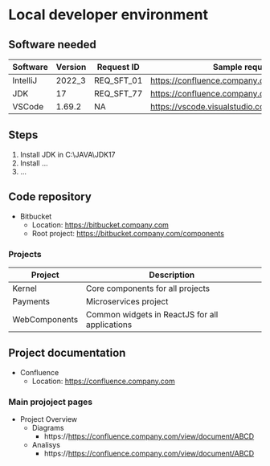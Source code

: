 # Local developer environment

## Software needed

| **Software** | **Version** | **Request ID** | **Sample request**                           |
|----------|-------------|----------------|----------------------------------------------|
| IntelliJ | 2022_3      | REQ_SFT_01     | https://confluence.company.com/view/sample01 |
| JDK      | 17          | REQ_SFT_77     | https://confluence.company.com/view/sample77 |
| VSCode   | 1.69.2      | NA             | https://vscode.visualstudio.com              |

## Steps

1. Install JDK in C:\JAVA\JDK17
2. Install ...
3. ...


## Code repository

- Bitbucket
    - Location: https://bitbucket.company.com
    - Root project: https://bitbucket.company.com/components

### Projects

| **Project**   | **Description**                                |
|---------------|------------------------------------------------|
| Kernel        | Core components for all projects               |
| Payments      | Microservices project                          |
| WebComponents | Common widgets in ReactJS for all applications |


## Project documentation

- Confluence
    - Location: https://confluence.company.com


### Main projoject pages

- Project Overview
   - Diagrams
      -  https://https://confluence.company.com/view/document/ABCD
   - Analisys
     -  https://https://confluence.company.com/view/document/ABCD
   


